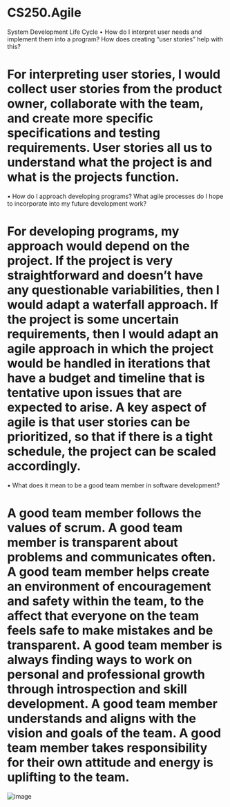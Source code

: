 # CS250.Agile
System Development Life Cycle
•	How do I interpret user needs and implement them into a program? How does creating “user stories” help with this?
# For interpreting user stories, I would collect user stories from the product owner, collaborate with the team, and create more specific specifications and testing requirements. User stories all us to understand what the project is and what is the projects function. 

•	How do I approach developing programs? What agile processes do I hope to incorporate into my future development work?
# For developing programs, my approach would depend on the project. If the project is very straightforward and doesn’t have any questionable variabilities, then I would adapt a waterfall approach. If the project is some uncertain requirements, then I would adapt an agile approach in which the project would be handled in iterations that have a budget and timeline that is tentative upon issues that are expected to arise. A key aspect of agile is that user stories can be prioritized, so that if there is a tight schedule, the project can be scaled accordingly. 

•	What does it mean to be a good team member in software development?
# A good team member follows the values of scrum. A good team member is transparent about problems and communicates often. A good team member helps create an environment of encouragement and safety within the team, to the affect that everyone on the team feels safe to make mistakes and be transparent. A good team member is always finding ways to work on personal and professional growth through introspection and skill development. A good team member understands and aligns with the vision and goals of the team. A good team member takes responsibility for their own attitude and energy is uplifting to the team.
![image](https://github.com/ShariDS/CS250.Agile/assets/111483900/c9a733c2-c3ab-450c-83ca-e3a51c005598)
